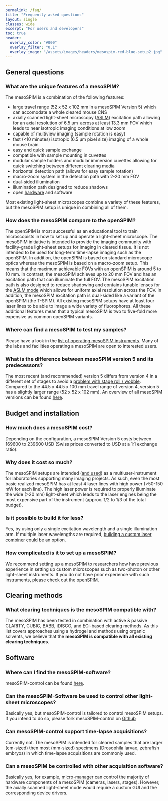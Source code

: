 ```yaml
---
permalink: /faq/
title: "Frequently asked questions"
layout: single
classes: wide
excerpt: "For users and developers"
toc: true
header:
  overlay_color: "#000"
  overlay_filter: "0.1"
  overlay_image: "/assets/images/headers/mesospim-red-blue-setup2.jpg"
---
```


## General questions

### What are the unique features of a mesoSPIM?
The mesoSPIM is a combination of the following features:
* large travel range (52 x 52 x 102 mm in a mesoSPIM Version 5) which can accomodate a
whole cleared mouse CNS
* axially scanned light-sheet microscopy ([ASLM](/aslm/)) excitation path allowing for
an axial resolution of 6.5 μm across at least 13.3 mm FOV which leads to near isotropic
imaging conditions at low zoom
* capable of multiview imaging (sample rotation is easy)
* fast (<10 minutes) isotropic (6.5 μm pixel size) imaging of a whole mouse brain
* easy and quick sample exchange
* compatible with sample mounting in cuvettes
* modular sample holders and modular immersion cuvettes allowing
for quick switching between different clearing media
* horizontal detection path (allows for easy sample rotation)
* macro-zoom system in the detection path with 2-20 mm FOV
* dual-sided illumination
* illumination path designed to reduce shadows
* open [hardware](https://github.com/mesoSPIM/mesoSPIM-hardware-documentation/wiki) and software

Most existing light-sheet microscopes combine a variety of these features, but
the mesoSPIM setup is unique in combining all of them.

### How does the mesoSPIM compare to the openSPIM?
The openSPIM is most successful as an educational tool to train microscopists in how to set up
and operate a light-sheet microscope. The mesoSPIM initiative is intended to
provide the imaging community with facility-grade light-sheet setups for imaging
in cleared tissue. It is not intended to be used for long-term time-lapse
imaging such as the openSPIM. In addition, the openSPIM is based on standard
microscope optics whereas the mesoSPIM is
based on a macro-zoom setup. This means that the maximum achievable FOVs with an openSPIM
is around 5 to 10 mm. In contrast, the mesoSPIM achieves up to 20 mm FOV and has an
excitation path that can illuminate the full FOV. The mesoSPIM excitation path
is also designed to reduce shadowing and contains tunable lenses for the [ASLM mode](/aslm/)
which allows for uniform axial resolution across the FOV. In addition, the mesoSPIM
excitation path is dual-sided like a variant of the openSPIM (the T-SPIM).
All existing mesoSPIM setups have at least four laser lines to be able to image a wide variety
of fluorophores. All these additional features mean that a typical mesoSPIM is
two to five-fold more expensive as common openSPIM variants. 

### Where can find a mesoSPIM to test my samples?
Please have a look in the [list of operating mesoSPIM instruments](/setups/).
Many of the labs and facilities operating a mesoSPIM are open to interested users.

### What is the difference between mesoSPIM version 5 and its predecessors?
The most recent (and recommended) version 5 differs from version 4 in a different
set of stages to avoid a [problem with stage roll / wobble](https://github.com/mesoSPIM/mesoSPIM-hardware-documentation/wiki/mesoSPIM_V4_stage_wobble).
Compared to the 44.5 x 44.5 x 100 mm travel range of version 4, version 5 has a slightly larger range (52 x 52 x 102 mm).
An overview of all mesoSPIM versions can be found [here](https://github.com/mesoSPIM/mesoSPIM-hardware-documentation/wiki/mesoSPIM_history).

## Budget and installation

### How much does a mesoSPIM cost?
Depending on the configuration, a mesoSPIM Version 5 costs between 169600 to 239600 USD (Swiss prices
converted to USD at a 1:1 exchange ratio).

### Why does it cost so much?
The mesoSPIM setups are intended ([and used](/setups/)) as a multiuser-instrument for laboratories supporting many imaging projects.
As such, even the most basic realized mesoSPIM has at least 4 laser lines with high power (>50-150 mW for each line). The high
laser power is required to properly illuminate the wide (>20 mm) light-sheet which leads to the laser engines being the
most expensive part of the instrument (approx. 1/2 to 1/3 of the total budget).

### Is it possible to build it for less?
Yes, by using only a single excitation wavelength and a single illumination arm. If multiple
laser wavelengths are required, [building a custom laser combiner](https://journals.plos.org/plosone/article?id=10.1371/journal.pone.0173879)
could be an option.

### How complicated is it to set up a mesoSPIM?
We recommend setting up a mesoSPIM to researchers how have previous experience in setting up
custom microscopes such as two-photon or other light-sheet instruments. If you do not have
prior experience with such instruments, please check out the [openSPIM](https://openspim.org).

## Clearing methods

### What clearing techniques is the mesoSPIM compatible with?
The mesoSPIM has been tested in combination with active & passive CLARITY, CUBIC, BABB, iDISCO,
and ECi-based clearing methods. As this list covers approaches using a hydrogel and methods
using organic solvents, we believe that the **mesoSPIM is compatible with all existing clearing
techniques**.

## Software

### Where can I find the mesoSPIM-software?
mesoSPIM-control can be found [here](https://github.com/mesoSPIM/mesoSPIM-control).

### Can the mesoSPIM-Software be used to control other light-sheet microscopes?
Basically yes, but mesoSPIM-control is tailored to control mesoSPIM setups.
If you intend to do so, please fork mesoSPIM-control on [Github](https://github.com/mesoSPIM/mesoSPIM-control)

### Can mesoSPIM-control support time-lapse acquisitions?
Currently not. The mesoSPIM is intended for cleared samples that are larger (cm-sized)
then most (mm-sized) specimens (Drosophila larvae, zebrafish embryos) in which time-lapse
acquisitions are commonly used.


### Can a mesoSPIM be controlled with other acquisition software?
Basically yes, for example, [micro-manager](https://micro-manager.org/) can control
the majority of hardware components of a mesoSPIM (cameras, lasers, stages). However, the
axially scanned light-sheet mode would require a custom GUI and the corresponding
device drivers.
